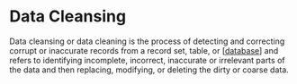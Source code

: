 # Data Cleansing

Data cleansing or data cleaning is the process of detecting and correcting corrupt or inaccurate records from a record set, table, or [[database]] and refers to identifying incomplete, incorrect, inaccurate or irrelevant parts of the data and then replacing, modifying, or deleting the dirty or coarse data.

[//begin]: # "Autogenerated link references for markdown compatibility"
[database]: database "Database"
[//end]: # "Autogenerated link references"
